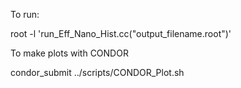 To run:

root -l 'run_Eff_Nano_Hist.cc("output_filename.root")'

To make plots with CONDOR

condor_submit ../scripts/CONDOR_Plot.sh
